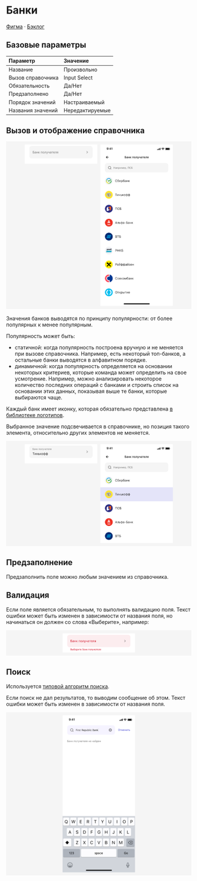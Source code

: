# Банки
[Фигма](https://www.figma.com/design/vcJnk1pjqywou7To3O52Rq/%D0%A1%D0%BF%D1%80%D0%B0%D0%B2%D0%BE%D1%87%D0%BD%D0%B8%D0%BA%D0%B8?node-id=52%3A2562&t=ctPGjlvNgPsIrjJY-1) · [Бэклог](https://github.com/metz-hei/psb/labels/Банки)

## Базовые параметры
| Параметр          | Значение        |
|:----------------- |:----------------|
| Название          | Произвольно     |
| Вызов справочника | Input Select    |
| Обязательность    | Да/Нет          |
| Предзаполнено     | Да/Нет          |
| Порядок значений  | Настраиваемый   |
| Названия значений | Нередактируемые |

## Вызов и отображение справочника


![Справочник «Банки»](./1.png)

Значения банков выводятся по принципу популярности: от более популярных к менее популярным.

Популярность может быть:
- статичной: когда популярность построена вручную и не меняется при вызове справочника. Например, есть некоторый топ-банков, а остальные банки выводятся в алфавитном порядке. 
- динамичной: когда популярность определяется на основании некоторых критериев, которые команда может определить на свое усмотрение. Например, можно анализировать некоторое количество последних операций с банками и строить список на основании этих данных, показывая выше те банки, которые выбираются чаще. 

Каждый банк имеет иконку, которая обязательно представлена [в библиотеке логотипов](https://www.figma.com/file/QQPmkY46t5KL7meRyJh6bc/%E2%9C%85%F0%9F%93%9A%E2%80%93-%F0%9F%99%8FIcons?type=design&node-id=16213%3A6220&mode=design&t=FzBz3Koiz7BzJffX-1).

Выбранное значение подсвечивается в справочнике, но позиция такого элемента, относительно других элементов не меняется.

![Выбран произвольный элемент справочника](./2.png)

## Предзаполнение
Предзаполнить поле можно любым значением из справочника.

## Валидация
Если поле является обязательным, то выполнять валидацию поля. Текст ошибки может быть изменен в зависимости от названия поля, но начинаться он должен со слова «Выберите», например:

![Валидация](./3.png)

## Поиск
Используется [типовой алгоритм поиска](../search).

Если поиск не дал результатов, то выводим сообщение об этом. Текст ошибки может быть изменен в зависимости от названия поля.

![Банк получателя не найден](./4.png)